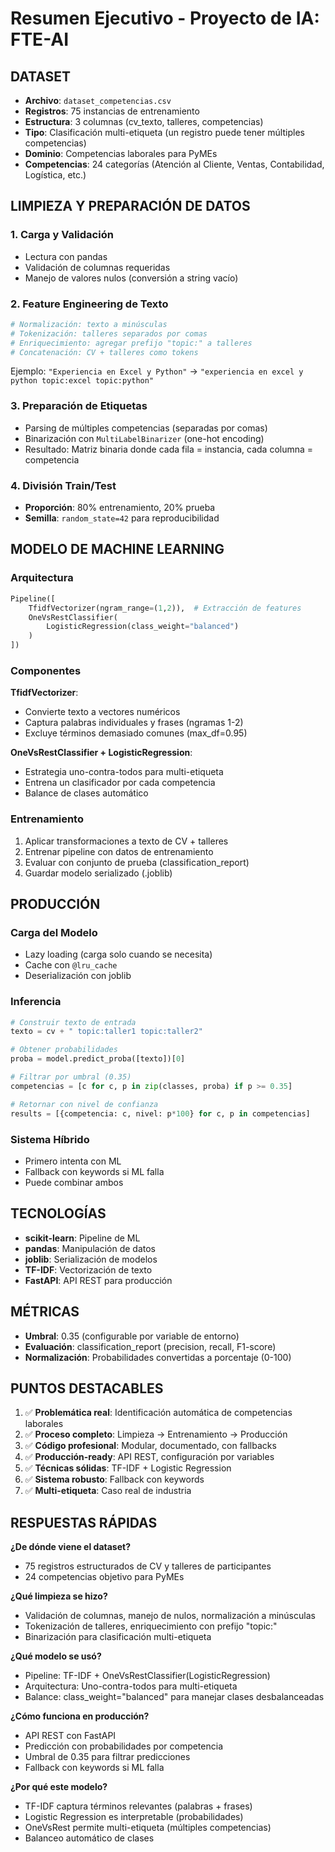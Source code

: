# Resumen Ejecutivo - Proyecto de IA: FTE-AI

## DATASET

- **Archivo**: `dataset_competencias.csv`
- **Registros**: 75 instancias de entrenamiento
- **Estructura**: 3 columnas (cv_texto, talleres, competencias)
- **Tipo**: Clasificación multi-etiqueta (un registro puede tener múltiples competencias)
- **Dominio**: Competencias laborales para PyMEs
- **Competencias**: 24 categorías (Atención al Cliente, Ventas, Contabilidad, Logística, etc.)

## LIMPIEZA Y PREPARACIÓN DE DATOS

### 1. Carga y Validación
- Lectura con pandas
- Validación de columnas requeridas
- Manejo de valores nulos (conversión a string vacío)

### 2. Feature Engineering de Texto
```python
# Normalización: texto a minúsculas
# Tokenización: talleres separados por comas
# Enriquecimiento: agregar prefijo "topic:" a talleres
# Concatenación: CV + talleres como tokens
```

Ejemplo: `"Experiencia en Excel y Python"` → `"experiencia en excel y python topic:excel topic:python"`

### 3. Preparación de Etiquetas
- Parsing de múltiples competencias (separadas por comas)
- Binarización con `MultiLabelBinarizer` (one-hot encoding)
- Resultado: Matriz binaria donde cada fila = instancia, cada columna = competencia

### 4. División Train/Test
- **Proporción**: 80% entrenamiento, 20% prueba
- **Semilla**: `random_state=42` para reproducibilidad

## MODELO DE MACHINE LEARNING

### Arquitectura
```python
Pipeline([
    TfidfVectorizer(ngram_range=(1,2)),  # Extracción de features
    OneVsRestClassifier(
        LogisticRegression(class_weight="balanced")
    )
])
```

### Componentes

**TfidfVectorizer**:
- Convierte texto a vectores numéricos
- Captura palabras individuales y frases (ngramas 1-2)
- Excluye términos demasiado comunes (max_df=0.95)

**OneVsRestClassifier + LogisticRegression**:
- Estrategia uno-contra-todos para multi-etiqueta
- Entrena un clasificador por cada competencia
- Balance de clases automático

### Entrenamiento
1. Aplicar transformaciones a texto de CV + talleres
2. Entrenar pipeline con datos de entrenamiento
3. Evaluar con conjunto de prueba (classification_report)
4. Guardar modelo serializado (.joblib)

## PRODUCCIÓN

### Carga del Modelo
- Lazy loading (carga solo cuando se necesita)
- Cache con `@lru_cache`
- Deserialización con joblib

### Inferencia
```python
# Construir texto de entrada
texto = cv + " topic:taller1 topic:taller2"

# Obtener probabilidades
proba = model.predict_proba([texto])[0]

# Filtrar por umbral (0.35)
competencias = [c for c, p in zip(classes, proba) if p >= 0.35]

# Retornar con nivel de confianza
results = [{competencia: c, nivel: p*100} for c, p in competencias]
```

### Sistema Híbrido
- Primero intenta con ML
- Fallback con keywords si ML falla
- Puede combinar ambos

## TECNOLOGÍAS

- **scikit-learn**: Pipeline de ML
- **pandas**: Manipulación de datos
- **joblib**: Serialización de modelos
- **TF-IDF**: Vectorización de texto
- **FastAPI**: API REST para producción

## MÉTRICAS

- **Umbral**: 0.35 (configurable por variable de entorno)
- **Evaluación**: classification_report (precision, recall, F1-score)
- **Normalización**: Probabilidades convertidas a porcentaje (0-100)

## PUNTOS DESTACABLES

1. ✅ **Problemática real**: Identificación automática de competencias laborales
2. ✅ **Proceso completo**: Limpieza → Entrenamiento → Producción
3. ✅ **Código profesional**: Modular, documentado, con fallbacks
4. ✅ **Producción-ready**: API REST, configuración por variables
5. ✅ **Técnicas sólidas**: TF-IDF + Logistic Regression
6. ✅ **Sistema robusto**: Fallback con keywords
7. ✅ **Multi-etiqueta**: Caso real de industria

## RESPUESTAS RÁPIDAS

**¿De dónde viene el dataset?**
- 75 registros estructurados de CV y talleres de participantes
- 24 competencias objetivo para PyMEs

**¿Qué limpieza se hizo?**
- Validación de columnas, manejo de nulos, normalización a minúsculas
- Tokenización de talleres, enriquecimiento con prefijo "topic:"
- Binarización para clasificación multi-etiqueta

**¿Qué modelo se usó?**
- Pipeline: TF-IDF + OneVsRestClassifier(LogisticRegression)
- Arquitectura: Uno-contra-todos para multi-etiqueta
- Balance: class_weight="balanced" para manejar clases desbalanceadas

**¿Cómo funciona en producción?**
- API REST con FastAPI
- Predicción con probabilidades por competencia
- Umbral de 0.35 para filtrar predicciones
- Fallback con keywords si ML falla

**¿Por qué este modelo?**
- TF-IDF captura términos relevantes (palabras + frases)
- Logistic Regression es interpretable (probabilidades)
- OneVsRest permite multi-etiqueta (múltiples competencias)
- Balanceo automático de clases

